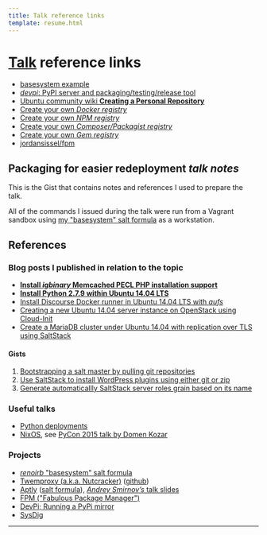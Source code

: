 ```yaml
---
title: Talk reference links
template: resume.html
---
```


# [Talk](index.html) reference links

* [basesystem example][basesystem-example]
* [*devpi*: PyPI server and packaging/testing/release tool][devpi]
* [Ubuntu community wiki **Creating a Personal Repository**][own-apt-repo]
* [Create your own *Docker registry*][docker-registry]
* [Create your own *NPM registry*][npm-registry]
* [Create your own *Composer/Packagist registry*][composer-registry]
* [Create your own *Gem registry*][ruby-registry]
* [jordansissel/fpm][fpm-repo]


## Packaging for easier redeployment *talk notes*

This is the Gist that contains notes and references I used to prepare the talk.

All of the commands I issued during the talk were run from a Vagrant sandbox using
[my "basesystem" salt formula](https://github.com/renoirb/salt-basesystem) as a workstation.



## References

### Blog posts I published in relation to the topic

* [**Install *igbinary* Memcached PECL PHP installation support**](https://renoirboulanger.com/blog/2015/02/install-php5-memcached-pecl-extension-support-igbinary/)
* [**Install Python 2.7.9 within Ubuntu 14.04 LTS**](https://renoirboulanger.com/blog/2015/04/upgrade-python-2-7-9-ubuntu-14-04-lts-making-deb-package/)
* [Install Discourse Docker runner in Ubuntu 14.04 LTS with *aufs*](https://renoirboulanger.com/blog/2015/04/install-discourse-docker-ubuntu-14-04-aufs-enabled/)
* [Creating a new Ubuntu 14.04 server instance on OpenStack using Cloud-Init](https://renoirboulanger.com/blog/2015/03/creating-new-ubuntu-salt-master-terminal-using-cloud-init/)
* [Create a MariaDB cluster under Ubuntu 14.04 with replication over TLS using SaltStack](https://renoirboulanger.com/blog/2015/01/create-mariadb-cluster-replication-ssl-salt-stack/)



#### Gists

1. [Bootstrapping a salt master by pulling git repositories](https://gist.github.com/WebPlatformDocs/01c09df78f05612c281f)
2. [Use SaltStack to install WordPress plugins using either git or zip](https://gist.github.com/renoirb/1b42edac44c723185c9d)
3. [Generate automaticallly SaltStack server roles grain based on its name](https://gist.github.com/renoirb/b2e0222ad52e5d453298)



### Useful talks

* [Python deployments](https://hynek.me/talks/python-deployments/)
* [NixOS](https://nixos.org/), see [PyCon 2015 talk by Domen Kozar](https://www.youtube.com/watch?v=W8A2bOKPtJU)



### Projects

* [*renoirb* "basesystem" salt formula](https://github.com/renoirb/salt-basesystem)
* [Twemproxy (a.k.a. Nutcracker)](https://blog.twitter.com/2012/twemproxy) ([github](https://github.com/twitter/twemproxy))
* [Aptly](http://www.aptly.info/) ([salt formula](https://github.com/saltstack-formulas/aptly-formula)), [*Andrey Smirnov’s* talk slides](http://www.slideshare.net/Smirnov.Andrey/aptly-debian-repository-management-tool)
* [FPM ("Fabulous Package Manager")](https://github.com/jordansissel/fpm)
* [DevPi; Running a PyPi mirror](http://doc.devpi.net/latest/quickstart-pypimirror.html)
* [SysDig](http://www.sysdig.org/)


----


  [basesystem-example]: https://github.com/renoirb/salt-basesystem "Renoir’s basesystem which also acts as a local workbench"
  [devpi]: http://doc.devpi.net/latest/quickstart-pypimirror.html "devpi, an utility to make your own mirror"
  [renoirb]: http://renoirb.com/#is
  [own-apt-repo]: https://help.ubuntu.com/community/Repositories/Personal "Debian reference document on how to make your own APT repository"
  [docker-registry]: https://github.com/docker/distribution
  [npm-registry]: https://github.com/mixu/npm_lazy
  [composer-registry]: https://github.com/composer/satis
  [ruby-registry]: http://guides.rubygems.org/run-your-own-gem-server/ "RoR registry. Warning, i’m unsure if there’s something more complete than this one"
  [fpm-repo]: https://github.com/jordansissel/fpm
  [forbes-common-devops-bottlenecks]: http://www.forbes.com/sites/mikekavis/2014/12/18/11-common-devops-bottlenecks "11 Common DevOps Bottlenecks"
